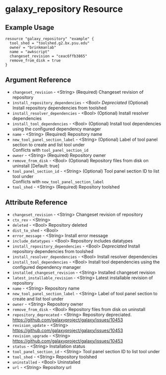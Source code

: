 # galaxy_repository Resource



## Example Usage

```hcl
resource "galaxy_repository" "example" {
  tool_shed = "toolshed.g2.bx.psu.edu"
  owner = "brinkmanlab"
  name = "awkscript"
  changeset_revision = "ceac6ffb3865"
  remove_from_disk = true
}
```

## Argument Reference

* `changeset_revision` - &lt;String&gt; (Required) Changeset revision of repository  
* `install_repository_dependencies` - &lt;Bool&gt; *Depreciated* (Optional) Install repository dependencies from toolshed  
* `install_resolver_dependencies` - &lt;Bool&gt; (Optional) Install resolver dependencies  
* `install_tool_dependencies` - &lt;Bool&gt; (Optional) Install tool dependencies using the configured dependency manager  
* `name` - &lt;String&gt; (Required) Repository name  
* `new_tool_panel_section_label` - &lt;String&gt; (Optional) Label of tool panel section to create and list tool under  
  Conflicts with `tool_panel_section_id`  
* `owner` - &lt;String&gt; (Required) Repository owner  
* `remove_from_disk` - &lt;Bool&gt; (Optional) Repository files from disk on uninstall \[Default: true]  
* `tool_panel_section_id` - &lt;String&gt; (Optional) Tool panel section ID to list tool under  
  Conflicts with `new_tool_panel_section_label`  
* `tool_shed` - &lt;String&gt; (Required) Repository toolshed  


## Attribute Reference

* `changeset_revision` - &lt;String&gt; Changeset revision of repository  
* `ctx_rev` - &lt;String&gt;   
* `deleted` - &lt;Bool&gt; Repository deleted  
* `dist_to_shed` - &lt;Bool&gt;   
* `error_message` - &lt;String&gt; Install error message  
* `include_datatypes` - &lt;Bool&gt; Repository includes datatypes  
* `install_repository_dependencies` - &lt;Bool&gt; *Depreciated* Install repository dependencies from toolshed  
* `install_resolver_dependencies` - &lt;Bool&gt; Install resolver dependencies  
* `install_tool_dependencies` - &lt;Bool&gt; Install tool dependencies using the configured dependency manager  
* `installed_changeset_revision` - &lt;String&gt; Installed changeset revision  
* `latest_installable_revision` - &lt;String&gt; Latest installable revision of repository  
* `name` - &lt;String&gt; Repository name  
* `new_tool_panel_section_label` - &lt;String&gt; Label of tool panel section to create and list tool under  
* `owner` - &lt;String&gt; Repository owner  
* `remove_from_disk` - &lt;Bool&gt; Repository files from disk on uninstall  
* `repository_deprecated` - &lt;String&gt; Repository depreciated. https://github.com/galaxyproject/galaxy/issues/10453  
* `revision_update` - &lt;String&gt; https://github.com/galaxyproject/galaxy/issues/10453  
* `revision_upgrade` - &lt;String&gt; https://github.com/galaxyproject/galaxy/issues/10453  
* `status` - &lt;String&gt; Installation status  
* `tool_panel_section_id` - &lt;String&gt; Tool panel section ID to list tool under  
* `tool_shed` - &lt;String&gt; Repository toolshed  
* `uninstalled` - &lt;Bool&gt; Uninstalled  
* `url` - &lt;String&gt; Repository url  

